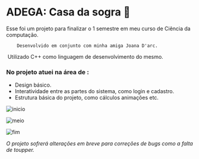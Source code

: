 # ADEGA: Casa da sogra :beers:



Esse foi um projeto para finalizar o  1 semestre em meu curso de Ciência da computação.

 		Desenvolvido em conjunto com minha amiga Joana D'arc.

​					Utilizado C++ como linguagem de desenvolvimento do mesmo.





###  No projeto atuei na área de : 



- Design básico.
- Interatividade entre as partes do sistema, como login e cadastro.
- Estrutura básica do projeto, como cálculos animações etc.


![inicio](https://user-images.githubusercontent.com/55301440/124063942-452c6e80-da0a-11eb-9e33-927f7796f566.png)

![meio](https://user-images.githubusercontent.com/55301440/124063960-4cec1300-da0a-11eb-8284-0c66b41835af.png)

![fim](https://user-images.githubusercontent.com/55301440/124063977-52e1f400-da0a-11eb-855d-830d80f868a1.png)





*O projeto sofrerá alterações em breve para correções de bugs como a falta de toupper.*

